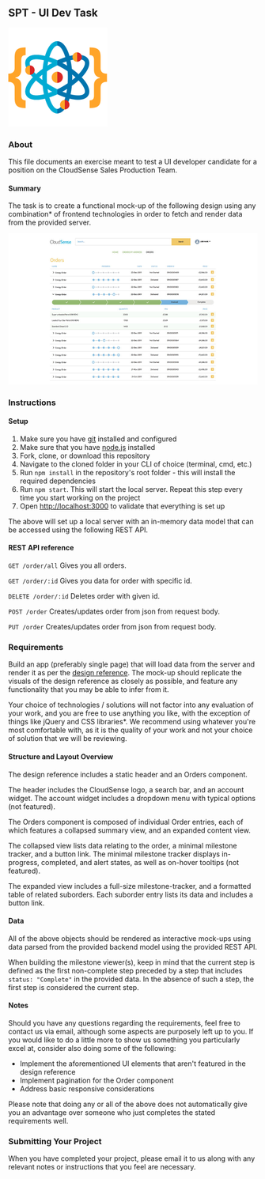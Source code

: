 SPT - UI Dev Task
-----------------
![SPT Labs](/assets/logo_SPT.png)

### About

This file documents an exercise meant to test a UI developer candidate for a position on the CloudSense Sales Production Team. 

#### Summary

The task is to create a functional mock-up of the following design using any combination\* of frontend technologies in order to fetch and render data from the provided server.

![Design reference](/assets/design_reference_preview.jpg)

### Instructions

#### Setup
1. Make sure you have [git](https://git-scm.com/downloads) installed and configured
1. Make sure that you have [node.js](https://nodejs.org/en/) installed
1. Fork, clone, or download this repository
1. Navigate to the cloned folder in your CLI of choice (terminal, cmd, etc.)
1. Run `npm install` in the repository's root folder - this will install the required dependencies
1. Run `npm start`. This will start the local server. Repeat this step every time you start working on the project
1. Open [http://localhost:3000](http://localhost:3000) to validate that everything is set up

The above will set up a local server with an in-memory data model that can be accessed using the following REST API.

#### REST API reference
```GET /order/all```
Gives you all orders.

```GET /order/:id```
Gives you data for order with specific id.

```DELETE /order/:id```
Deletes order with given id.

```POST /order```
Creates/updates order from json from request body.

```PUT /order```
Creates/updates order from json from request body.

### Requirements

Build an app (preferably single page) that will load data from the server and render it as per the [design reference](/assets/design_reference.jpg). The mock-up should replicate the visuals of the design reference as closely as possible, and feature any functionality that you may be able to infer from it.

Your choice of technologies / solutions will not factor into any evaluation of your work, and you are free to use anything you like, with the exception of things like jQuery and CSS libraries\*.
We recommend using whatever you're most comfortable with, as it is the quality of your work and not your choice of solution that we will be reviewing.

#### Structure and Layout Overview

The design reference includes a static header and an Orders component.

The header includes the CloudSense logo, a search bar, and an account widget. The account widget includes a dropdown menu with typical options (not featured).

The Orders component is composed of individual Order entries, each of which features a collapsed summary view, and an expanded content view. 

The collapsed view lists data relating to the order, a minimal milestone tracker, and a button link. The minimal milestone tracker displays in-progress, completed, and alert states, as well as on-hover tooltips (not featured). 

The expanded view includes a full-size milestone-tracker, and a formatted table of related suborders. Each suborder entry lists its data and includes a button link.

#### Data

All of the above objects should be rendered as interactive mock-ups using data parsed from the provided backend model using the provided REST API.

When building the milestone viewer(s), keep in mind that the current step is defined as the first non-complete step preceded by a step that includes `status: "Complete"` in the provided data. In the absence of such a step, the first step is considered the current step.

#### Notes

Should you have any questions regarding the requirements, feel free to contact us via email, although some aspects are purposely left up to you. If you would like to do a little more to show us something you particularly excel at, consider also doing some of the following:

- Implement the aforementioned UI elements that aren't featured in the design reference
- Implement pagination for the Order component
- Address basic responsive considerations

Please note that doing any or all of the above does not automatically give you an advantage over someone who just completes the stated requirements well.

### Submitting Your Project

When you have completed your project, please email it to us along with any relevant notes or instructions that you feel are necessary.
